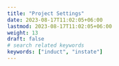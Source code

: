 ```yaml
---
title: "Project Settings"
date: 2023-08-17T11:02:05+06:00
lastmod: 2023-08-17T11:02:05+06:00
weight: 13
draft: false
# search related keywords
keywords: ["induct", "instate"]
---
```


